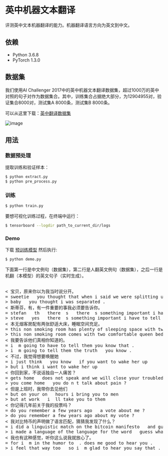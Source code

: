# 英中机器文本翻译

评测英中文本机器翻译的能力。机器翻译语言方向为英文到中文。


## 依赖

- Python 3.6.8
- PyTorch 1.3.0

## 数据集

我们使用AI Challenger 2017中的英中机器文本翻译数据集，超过1000万的英中对照的句子对作为数据集合。其中，训练集合占据绝大部分，为12904955对，验证集合8000对，测试集A 8000条，测试集B 8000条。

可以从这里下载：[英中翻译数据集](https://challenger.ai/datasets/translation)

![image](https://github.com/foamliu/Transformer/raw/master/images/dataset.png)

## 用法

### 数据预处理
提取训练和验证样本：
```bash
$ python extract.py
$ python pre_process.py
```

### 训练
```bash
$ python train.py
```

要想可视化训练过程，在终端中运行：
```bash
$ tensorboard --logdir path_to_current_dir/logs
```

### Demo
下载 [预训练模型](https://github.com/foamliu/Scene-Classification/releases/download/v1.0/model.85-0.7657.hdf5) 然后执行:

```bash
$ python demo.py
```

下面第一行是中文例句（数据集），第二行是人翻英文例句（数据集），之后一行是机翻（本模型）的英文句子（实时生成）。

<pre>

< 宝贝，原来你以为我当时说分开。
= sweetie   you thought that when i said we were splitting up .
> baby   you thought i was separated .
< 斯蒂芬，有，有一件重要的事我必须要告诉你。
= stefan   th   there  s   there  s something important i have to tell you .
> steve   yes   there  s something important i have to tell you .
< 本无烟客房配有两张舒适大床，睡眠空间充足。
= this non smoking room has plenty of sleeping space with two comfortable queen beds .
> this non smoking room comes with two comfortable queen beds .
< 我要告诉他们真相你知道的。
= i  m going to have to tell them you know that .
> i  m going to tell them the truth   you know .
< 不过，我觉得想要唤醒她
= i just think   you know   if you want to wake her up
> but i think i want to wake her up
< 你回到家，不说话独自一人痛苦？
= gets home   does not speak and we will close your troubled world ?
> you come home   you do n t talk about pain ?
< 但是上班时，我带你去见他们
= but on your on   hours i bring you to men
> but at work   i  ll take you to them
< 你记得几年前关于我的投票吗？
= do you remember a few years ago   a vote about me ?
> do you remember a few years ago about my vote ?
< 我对比特币的声明做了语言匹配，猜猜我发现了什么？
= i did a linguistic match on the bitcoin manifesto   and guess what popped up ?
> i made a language of the language for the word   guess what i found ?
< 我也有这种感觉，听你这么说我就放心了。
= for i  m in the humor to  . does me good to hear you .
> i feel that way too   so i  m glad to hear you say that .


</pre>